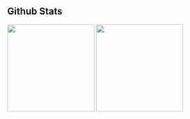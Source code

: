 

## Github Stats

<!--<img src="https://github-readme-stats.vercel.app/api?username=pb-wd027&show_icons=true&count_private=true&hide_border=true&border_color" align="left" />
<img height=200 align="center" src="https://github-readme-stats.vercel.app/api/top-langs/?username=pb-wd027&layout=compact&theme=vision-friendly" align="left" /> -->
<img height=200 align="center" src="https://github-readme-stats.vercel.app/api?username=pb-wd027&show_icons=true&count_private=true" />
<img height=200 align="center" src="https://github-readme-stats.vercel.app/api/top-langs/?username=pb-wd027&layout=compact&langs_count=8&card_width=320" /> 




<!--
### Hi there 👋


**pb-wd027/pb-wd027** is a ✨ _special_ ✨ repository because its `README.md` (this file) appears on your GitHub profile.

Here are some ideas to get you started:

- 🔭 I’m currently working on ...
- 🌱 I’m currently learning ...
- 👯 I’m looking to collaborate on ...
- 🤔 I’m looking for help with ...
- 💬 Ask me about ...
- 📫 How to reach me: ...
- 😄 Pronouns: ...
- ⚡ Fun fact: ...
-->
